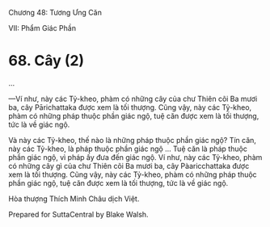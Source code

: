  

Chương 48: Tương Ưng Căn

VII: Phẩm Giác Phần

# 68\. Cây (2)

…

—Ví như, này các Tỷ-kheo, phàm có những cây của chư Thiên cõi Ba mươi ba, cây Pārichattaka được xem là tối thượng. Cũng vậy, này các Tỷ-kheo, phàm có những pháp thuộc phần giác ngộ, tuệ căn được xem là tối thượng, tức là về giác ngộ.

Và này các Tỷ-kheo, thế nào là những pháp thuộc phần giác ngộ? Tín căn, này các Tỷ-kheo, là pháp thuộc phần giác ngộ … Tuệ căn là pháp thuộc phần giác ngộ, vì pháp ấy đưa đến giác ngộ. Ví như, này các Tỷ-kheo, phàm có những cây gì của chư Thiên cõi Ba mươi ba, cây Pàaricchattaka được xem là tối thượng. Cũng vậy, này các Tỷ-kheo, phàm có những pháp thuộc phần giác ngộ, tuệ căn được xem là tối thượng, tức là về giác ngộ.

Hòa thượng Thích Minh Châu dịch Việt.

Prepared for SuttaCentral by Blake Walsh.